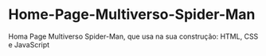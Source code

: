 # Home-Page-Multiverso-Spider-Man
Homa Page Multiverso Spider-Man, que usa na sua construção: HTML, CSS e JavaScript
